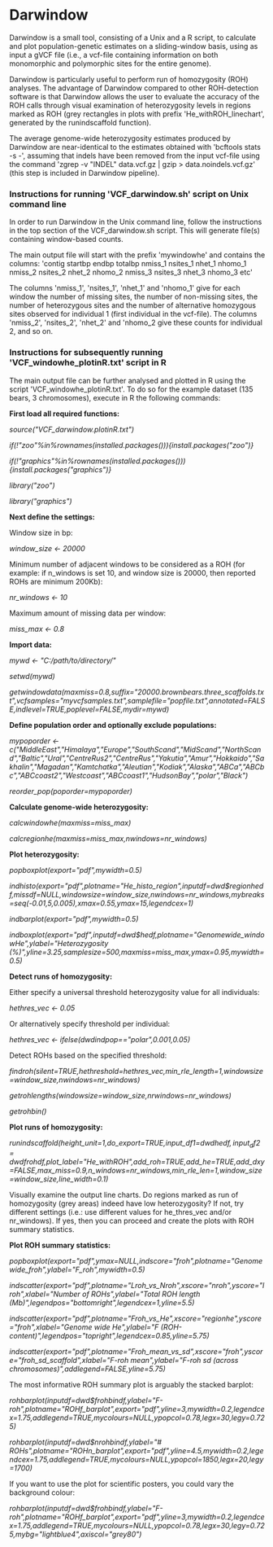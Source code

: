 # Darwindow

Darwindow is a small tool, consisting of a Unix and a R script, to calculate and plot population-genetic estimates on a sliding-window basis, using as input a gVCF file  (i.e., a vcf-file containing information on both monomorphic and polymorphic sites for the entire genome). 

Darwindow is particularly useful to perform run of homozygosity (ROH) analyses. The advantage of Darwindow compared to other ROH-detection software is that Darwindow allows the user to evaluate the accuracy of the ROH calls through visual examination of heterozygosity levels in regions marked as ROH (grey rectangles in plots with prefix 'He_withROH_linechart', generated by the runindscaffold function).

The average genome-wide heterozygosity estimates produced by Darwindow are near-identical to the estimates obtained with 'bcftools stats -s -', assuming that indels have been removed from the input vcf-file using the command 'zgrep -v "INDEL" data.vcf.gz | gzip > data.noindels.vcf.gz' (this step is included in Darwindow pipeline).



### Instructions for running 'VCF_darwindow.sh' script on Unix command line

In order to run Darwindow in the Unix command line, follow the instructions in the top section of the VCF_darwindow.sh script.
This will generate file(s) containing window-based counts. 

The main output file will start with the prefix 'mywindowhe' and contains the columns:
'contig startbp endbp totalbp nmiss_1 nsites_1 nhet_1 nhomo_1 nmiss_2 nsites_2 nhet_2 nhomo_2 nmiss_3 nsites_3 nhet_3 nhomo_3 etc'

The columns 'nmiss_1', 'nsites_1', 'nhet_1' and 'nhomo_1' give for each window the number of missing sites, the number of non-missing sites, the number of heterozygous sites and the number of alternative homozygous sites observed for individual 1 (first individual in the vcf-file). The columns 'nmiss_2', 'nsites_2', 'nhet_2' and 'nhomo_2 give these counts for individual 2, and so on. 


### Instructions for subsequently running 'VCF_windowhe_plotinR.txt' script in R

The main output file can be further analysed and plotted in R using the script 'VCF_windowhe_plotinR.txt'.
To do so for the example dataset (135 bears, 3 chromosomes), execute in R the following commands:

**First load all required functions:**

*source("VCF_darwindow.plotinR.txt")*

*if(!"zoo"%in%rownames(installed.packages())){install.packages("zoo")}*

*if(!"graphics"%in%rownames(installed.packages())){install.packages("graphics")}*

*library("zoo")*

*library("graphics")*

**Next define the settings:**

Window size in bp:

*window_size	<- 20000*		  

Minimum number of adjacent windows to be considered as a ROH (for example: if n_windows is set 10, and window size is 20000, then reported ROHs are minimum 200Kb):

*nr_windows	<- 10*			    

Maximum amount of missing data per window:

*miss_max	  <- 0.8*         


**Import data:**

*mywd		<- "C:/path/to/directory/"*

*setwd(mywd)*

*getwindowdata(maxmiss=0.8,suffix="20000.brownbears.three_scaffolds.txt",vcfsamples="myvcfsamples.txt",samplefile="popfile.txt",annotated=FALSE,indlevel=TRUE,poplevel=FALSE,mydir=mywd)*

**Define population order and optionally exclude populations:**

*mypoporder	<- c("MiddleEast","Himalaya","Europe","SouthScand","MidScand","NorthScand","Baltic","Ural","CentreRus2","CentreRus","Yakutia","Amur","Hokkaido","Sakhalin","Magadan","Kamtchatka","Aleutian","Kodiak","Alaska","ABCa","ABCbc","ABCcoast2","Westcoast","ABCcoast1","HudsonBay","polar","Black")* 

*reorder_pop(poporder=mypoporder)*

**Calculate genome-wide heterozygosity:**

*calcwindowhe(maxmiss=miss_max)*

*calcregionhe(maxmiss=miss_max,nwindows=nr_windows)*

**Plot heterozygosity:**

*popboxplot(export="pdf",mywidth=0.5)*

*indhisto(export="pdf",plotname="He_histo_region",inputdf=dwd$regionhedf,missdf=NULL,windowsize=window_size,nwindows=nr_windows,mybreaks=seq(-0.01,5,0.005),xmax=0.55,ymax=15,legendcex=1)*

*indbarplot(export="pdf",mywidth=0.5)*

*indboxplot(export="pdf",inputdf=dwd$hedf,plotname="Genomewide_windowHe",ylabel="Heterozygosity (%)",yline=3.25,samplesize=500,maxmiss=miss_max,ymax=0.95,mywidth=0.5)*

**Detect runs of homozygosity:**

Either specify a universal threshold heterozygosity value for all individuals:

*hethres_vec	<- 0.05*	

Or alternatively specify threshold per individual:

*hethres_vec	<- ifelse(dwd$ind$pop=="polar",0.001,0.05)*

Detect ROHs based on the specified threshold:

*findroh(silent=TRUE,hethreshold=hethres_vec,min_rle_length=1,windowsize=window_size,nwindows=nr_windows)*

*getrohlengths(windowsize=window_size,nrwindows=nr_windows)*

*getrohbin()*

**Plot runs of homozygosity:**

*runindscaffold(height_unit=1,do_export=TRUE,input_df1=dwd$hedf,input_df2=dwd$frohdf,plot_label="He_withROH",add_roh=TRUE,add_he=TRUE,add_dxy=FALSE,max_miss=0.9,n_windows=nr_windows,min_rle_len=1,window_size=window_size,line_width=0.1)*

Visually examine the output line charts. Do regions marked as run of homozygosity (grey areas) indeed have low heterozygosity?
If not, try different settings (i.e.: use different values for he_thres_vec and/or nr_windows).
If yes, then you can proceed and create the plots with ROH summary statistics.

**Plot ROH summary statistics:**

*popboxplot(export="pdf",ymax=NULL,indscore="froh",plotname="Genomewide_froh",ylabel="F_roh",mywidth=0.5)*

*indscatter(export="pdf",plotname="Lroh_vs_Nroh",xscore="nroh",yscore="lroh",xlabel="Number of ROHs",ylabel="Total ROH length (Mb)",legendpos="bottomright",legendcex=1,yline=5.5)*

*indscatter(export="pdf",plotname="Froh_vs_He",xscore="regionhe",yscore="froh",xlabel="Genome wide He",ylabel="F (ROH-content)",legendpos="topright",legendcex=0.85,yline=5.75)*

*indscatter(export="pdf",plotname="Froh_mean_vs_sd",xscore="froh",yscore="froh_sd_scaffold",xlabel="F-roh mean",ylabel="F-roh sd (across chromosomes)",addlegend=FALSE,yline=5.75)*

The most informative ROH summary plot is arguably the stacked barplot:

*rohbarplot(inputdf=dwd$frohbindf,ylabel="F-roh",plotname="ROHf_barplot",export="pdf",yline=3,mywidth=0.2,legendcex=1.75,addlegend=TRUE,mycolours=NULL,ypopcol=0.78,legx=30,legy=0.725)*

*rohbarplot(inputdf=dwd$nrohbindf,ylabel="# ROHs",plotname="ROHn_barplot",export="pdf",yline=4.5,mywidth=0.2,legendcex=1.75,addlegend=TRUE,mycolours=NULL,ypopcol=1850,legx=20,legy=1700)*

If you want to use the plot for scientific posters, you could vary the background colour:

*rohbarplot(inputdf=dwd$frohbindf,ylabel="F-roh",plotname="ROHf_barplot",export="pdf",yline=3,mywidth=0.2,legendcex=1.75,addlegend=TRUE,mycolours=NULL,ypopcol=0.78,legx=30,legy=0.725,mybg="lightblue4",axiscol="grey80")*




